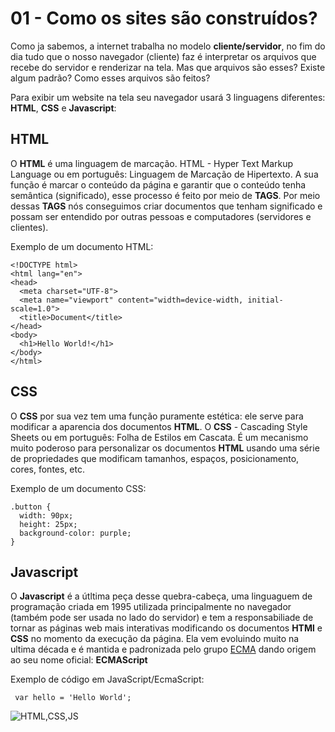 # 01 - Como os sites são construídos?

Como ja sabemos, a internet trabalha no modelo **cliente/servidor**, no fim do dia tudo que o nosso navegador \(cliente\) faz é interpretar os arquivos que recebe do servidor e renderizar na tela. Mas que arquivos são esses? Existe algum padrão? Como esses arquivos são feitos?

Para exibir um website na tela seu navegador usará 3 linguagens diferentes: **HTML**, **CSS** e **Javascript**:

## HTML

O **HTML** é uma linguagem de marcação. HTML - Hyper Text Markup Language ou em português: Linguagem de Marcação de Hipertexto. A sua função é marcar o conteúdo da página e garantir que o conteúdo tenha semântica \(significado\), esse processo é feito por meio de **TAGS**. Por meio dessas **TAGS** nós conseguimos criar documentos que tenham significado e possam ser entendido por outras pessoas e computadores \(servidores e clientes\).

Exemplo de um documento HTML:

```text
<!DOCTYPE html>
<html lang="en">
<head>
  <meta charset="UTF-8">
  <meta name="viewport" content="width=device-width, initial-scale=1.0">
  <title>Document</title>
</head>
<body>
  <h1>Hello World!</h1>
</body>
</html>
```

## CSS

O **CSS** por sua vez tem uma função puramente estética: ele serve para modificar a aparencia dos documentos **HTML**. O **CSS** - Cascading Style Sheets ou em português: Folha de Estilos em Cascata. É um mecanismo muito poderoso para personalizar os documentos **HTML** usando uma série de propriedades que modificam tamanhos, espaços, posicionamento, cores, fontes, etc.

Exemplo de um documento CSS:

```text
.button {
  width: 90px;
  height: 25px;
  background-color: purple;
}
```

## Javascript

O **Javascript** é a útltima peça desse quebra-cabeça, uma linguaguem de programação criada em 1995 utilizada principalmente no navegador \(também pode ser usada no lado do servidor\) e tem a responsabiliade de tornar as páginas web mais interativas modificando os documentos **HTMl** e **CSS** no momento da execução da página. Ela vem evoluindo muito na ultima década e é mantida e padronizada pelo grupo [ECMA](https://www.ecma-international.org/) dando origem ao seu nome oficial: **ECMAScript**

Exemplo de código em JavaScript/EcmaScript:

```text
 var hello = 'Hello World';
```

![HTML,CSS,JS](https://media.giphy.com/media/fuJPZBIIqzbt1kAYVc/giphy.gif)

